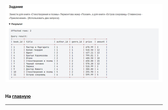 

<img src="../art/2.3.4.task.png" alt="solution" >

```sql 

```



#### На [главную](https://github.com/BEPb/stepik_sql#readme)

---


